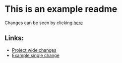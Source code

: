 # This is an example readme

Changes can be seen by clicking [here](https://github.com/Techlemur-LLC/test/commits/main)

## Links:

- [Project wide changes](https://github.com/Techlemur-LLC/test/commits/main)
- [Example single change](https://github.com/Techlemur-LLC/test/commit/7cd57813856755891e6a6c65003103bb3702dd20)

